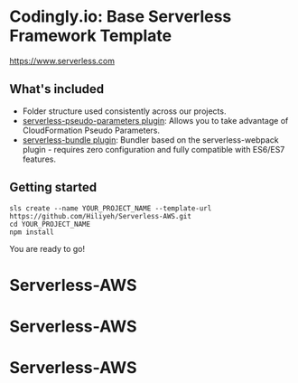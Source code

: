 # Codingly.io: Base Serverless Framework Template

https://www.serverless.com

## What's included

- Folder structure used consistently across our projects.
- [serverless-pseudo-parameters plugin](https://www.npmjs.com/package/serverless-pseudo-parameters): Allows you to take advantage of CloudFormation Pseudo Parameters.
- [serverless-bundle plugin](https://www.npmjs.com/package/serverless-pseudo-parameters): Bundler based on the serverless-webpack plugin - requires zero configuration and fully compatible with ES6/ES7 features.

## Getting started

```
sls create --name YOUR_PROJECT_NAME --template-url https://github.com/Hiliyeh/Serverless-AWS.git
cd YOUR_PROJECT_NAME
npm install
```

You are ready to go!

# Serverless-AWS
# Serverless-AWS
# Serverless-AWS
